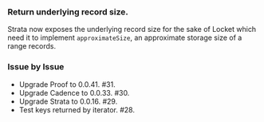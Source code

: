 ### Return underlying record size.

Strata now exposes the underlying record size for the sake of Locket which need
it to implement `approximateSize`, an approximate storage size of a range
records.

### Issue by Issue

 * Upgrade Proof to 0.0.41. #31.
 * Upgrade Cadence to 0.0.33. #30.
 * Upgrade Strata to 0.0.16. #29.
 * Test keys returned by iterator. #28.
